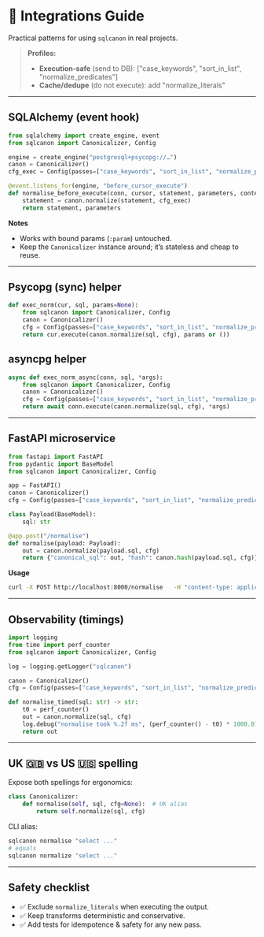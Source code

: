 # 🧩 Integrations Guide

Practical patterns for using `sqlcanon` in real projects.

> **Profiles:**  
> - **Execution‑safe** (send to DB): ["case_keywords", "sort_in_list", "normalize_predicates"]  
> - **Cache/dedupe** (do not execute): add "normalize_literals"

---

## SQLAlchemy (event hook)

```python
from sqlalchemy import create_engine, event
from sqlcanon import Canonicalizer, Config

engine = create_engine("postgresql+psycopg://…")
canon = Canonicalizer()
cfg_exec = Config(passes=["case_keywords", "sort_in_list", "normalize_predicates"])

@event.listens_for(engine, "before_cursor_execute")
def normalise_before_execute(conn, cursor, statement, parameters, context, executemany):
    statement = canon.normalize(statement, cfg_exec)
    return statement, parameters
```

**Notes**
- Works with bound params (`:param`) untouched.
- Keep the `Canonicalizer` instance around; it’s stateless and cheap to reuse.

---

## Psycopg (sync) helper

```python
def exec_norm(cur, sql, params=None):
    from sqlcanon import Canonicalizer, Config
    canon = Canonicalizer()
    cfg = Config(passes=["case_keywords", "sort_in_list", "normalize_predicates"])
    return cur.execute(canon.normalize(sql, cfg), params or ())
```

## asyncpg helper

```python
async def exec_norm_async(conn, sql, *args):
    from sqlcanon import Canonicalizer, Config
    canon = Canonicalizer()
    cfg = Config(passes=["case_keywords", "sort_in_list", "normalize_predicates"])
    return await conn.execute(canon.normalize(sql, cfg), *args)
```

---

## FastAPI microservice

```python
from fastapi import FastAPI
from pydantic import BaseModel
from sqlcanon import Canonicalizer, Config

app = FastAPI()
canon = Canonicalizer()
cfg = Config(passes=["case_keywords", "sort_in_list", "normalize_predicates"])

class Payload(BaseModel):
    sql: str

@app.post("/normalise")
def normalise(payload: Payload):
    out = canon.normalize(payload.sql, cfg)
    return {"canonical_sql": out, "hash": canon.hash(payload.sql, cfg)}
```

**Usage**
```bash
curl -X POST http://localhost:8000/normalise   -H "content-type: application/json"   -d '{"sql":"select * from t where a in (3,2,1) and b=1"}'
```

---

## Observability (timings)

```python
import logging
from time import perf_counter
from sqlcanon import Canonicalizer, Config

log = logging.getLogger("sqlcanon")

canon = Canonicalizer()
cfg = Config(passes=["case_keywords", "sort_in_list", "normalize_predicates"])

def normalise_timed(sql: str) -> str:
    t0 = perf_counter()
    out = canon.normalize(sql, cfg)
    log.debug("normalise took %.2f ms", (perf_counter() - t0) * 1000.0)
    return out
```

---

## UK 🇬🇧 vs US 🇺🇸 spelling

Expose both spellings for ergonomics:

```python
class Canonicalizer:
    def normalise(self, sql, cfg=None):  # UK alias
        return self.normalize(sql, cfg)
```

CLI alias:
```bash
sqlcanon normalise "select ..."
# equals
sqlcanon normalize "select ..."
```

---

## Safety checklist

- ✅ Exclude `normalize_literals` when executing the output.  
- ✅ Keep transforms deterministic and conservative.  
- ✅ Add tests for idempotence & safety for any new pass.
